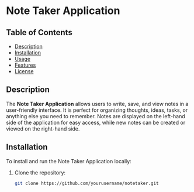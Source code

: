 # Note Taker Application

## Table of Contents
- [Description](#description)
- [Installation](#installation)
- [Usage](#usage)
- [Features](#features)
- [License](#license)

## Description
The **Note Taker Application** allows users to write, save, and view notes in a user-friendly interface. It is perfect for organizing thoughts, ideas, tasks, or anything else you need to remember. Notes are displayed on the left-hand side of the application for easy access, while new notes can be created or viewed on the right-hand side.

## Installation

To install and run the Note Taker Application locally:

1. Clone the repository:
   ```bash
   git clone https://github.com/yourusername/notetaker.git
